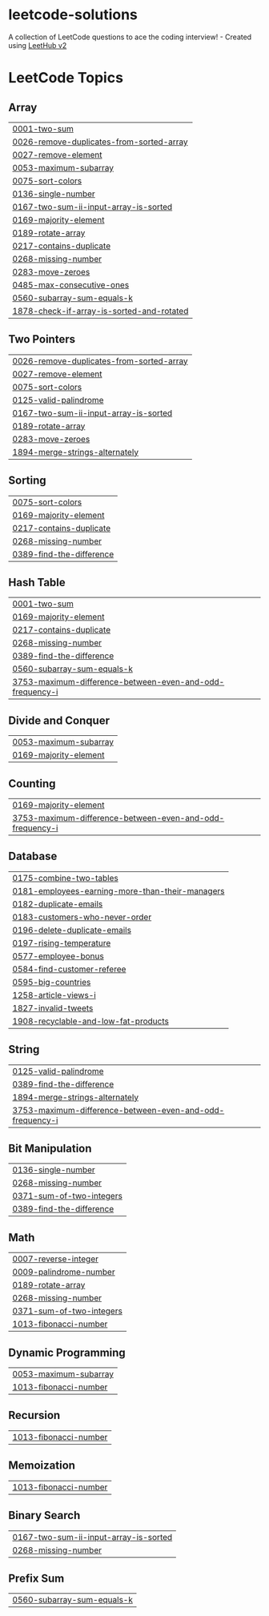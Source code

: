 # leetcode-solutions
A collection of LeetCode questions to ace the coding interview! - Created using [LeetHub v2](https://github.com/arunbhardwaj/LeetHub-2.0)

<!---LeetCode Topics Start-->
# LeetCode Topics
## Array
|  |
| ------- |
| [0001-two-sum](https://github.com/JashwanthReddy13189/leetcode-solutions/tree/master/0001-two-sum) |
| [0026-remove-duplicates-from-sorted-array](https://github.com/JashwanthReddy13189/leetcode-solutions/tree/master/0026-remove-duplicates-from-sorted-array) |
| [0027-remove-element](https://github.com/JashwanthReddy13189/leetcode-solutions/tree/master/0027-remove-element) |
| [0053-maximum-subarray](https://github.com/JashwanthReddy13189/leetcode-solutions/tree/master/0053-maximum-subarray) |
| [0075-sort-colors](https://github.com/JashwanthReddy13189/leetcode-solutions/tree/master/0075-sort-colors) |
| [0136-single-number](https://github.com/JashwanthReddy13189/leetcode-solutions/tree/master/0136-single-number) |
| [0167-two-sum-ii-input-array-is-sorted](https://github.com/JashwanthReddy13189/leetcode-solutions/tree/master/0167-two-sum-ii-input-array-is-sorted) |
| [0169-majority-element](https://github.com/JashwanthReddy13189/leetcode-solutions/tree/master/0169-majority-element) |
| [0189-rotate-array](https://github.com/JashwanthReddy13189/leetcode-solutions/tree/master/0189-rotate-array) |
| [0217-contains-duplicate](https://github.com/JashwanthReddy13189/leetcode-solutions/tree/master/0217-contains-duplicate) |
| [0268-missing-number](https://github.com/JashwanthReddy13189/leetcode-solutions/tree/master/0268-missing-number) |
| [0283-move-zeroes](https://github.com/JashwanthReddy13189/leetcode-solutions/tree/master/0283-move-zeroes) |
| [0485-max-consecutive-ones](https://github.com/JashwanthReddy13189/leetcode-solutions/tree/master/0485-max-consecutive-ones) |
| [0560-subarray-sum-equals-k](https://github.com/JashwanthReddy13189/leetcode-solutions/tree/master/0560-subarray-sum-equals-k) |
| [1878-check-if-array-is-sorted-and-rotated](https://github.com/JashwanthReddy13189/leetcode-solutions/tree/master/1878-check-if-array-is-sorted-and-rotated) |
## Two Pointers
|  |
| ------- |
| [0026-remove-duplicates-from-sorted-array](https://github.com/JashwanthReddy13189/leetcode-solutions/tree/master/0026-remove-duplicates-from-sorted-array) |
| [0027-remove-element](https://github.com/JashwanthReddy13189/leetcode-solutions/tree/master/0027-remove-element) |
| [0075-sort-colors](https://github.com/JashwanthReddy13189/leetcode-solutions/tree/master/0075-sort-colors) |
| [0125-valid-palindrome](https://github.com/JashwanthReddy13189/leetcode-solutions/tree/master/0125-valid-palindrome) |
| [0167-two-sum-ii-input-array-is-sorted](https://github.com/JashwanthReddy13189/leetcode-solutions/tree/master/0167-two-sum-ii-input-array-is-sorted) |
| [0189-rotate-array](https://github.com/JashwanthReddy13189/leetcode-solutions/tree/master/0189-rotate-array) |
| [0283-move-zeroes](https://github.com/JashwanthReddy13189/leetcode-solutions/tree/master/0283-move-zeroes) |
| [1894-merge-strings-alternately](https://github.com/JashwanthReddy13189/leetcode-solutions/tree/master/1894-merge-strings-alternately) |
## Sorting
|  |
| ------- |
| [0075-sort-colors](https://github.com/JashwanthReddy13189/leetcode-solutions/tree/master/0075-sort-colors) |
| [0169-majority-element](https://github.com/JashwanthReddy13189/leetcode-solutions/tree/master/0169-majority-element) |
| [0217-contains-duplicate](https://github.com/JashwanthReddy13189/leetcode-solutions/tree/master/0217-contains-duplicate) |
| [0268-missing-number](https://github.com/JashwanthReddy13189/leetcode-solutions/tree/master/0268-missing-number) |
| [0389-find-the-difference](https://github.com/JashwanthReddy13189/leetcode-solutions/tree/master/0389-find-the-difference) |
## Hash Table
|  |
| ------- |
| [0001-two-sum](https://github.com/JashwanthReddy13189/leetcode-solutions/tree/master/0001-two-sum) |
| [0169-majority-element](https://github.com/JashwanthReddy13189/leetcode-solutions/tree/master/0169-majority-element) |
| [0217-contains-duplicate](https://github.com/JashwanthReddy13189/leetcode-solutions/tree/master/0217-contains-duplicate) |
| [0268-missing-number](https://github.com/JashwanthReddy13189/leetcode-solutions/tree/master/0268-missing-number) |
| [0389-find-the-difference](https://github.com/JashwanthReddy13189/leetcode-solutions/tree/master/0389-find-the-difference) |
| [0560-subarray-sum-equals-k](https://github.com/JashwanthReddy13189/leetcode-solutions/tree/master/0560-subarray-sum-equals-k) |
| [3753-maximum-difference-between-even-and-odd-frequency-i](https://github.com/JashwanthReddy13189/leetcode-solutions/tree/master/3753-maximum-difference-between-even-and-odd-frequency-i) |
## Divide and Conquer
|  |
| ------- |
| [0053-maximum-subarray](https://github.com/JashwanthReddy13189/leetcode-solutions/tree/master/0053-maximum-subarray) |
| [0169-majority-element](https://github.com/JashwanthReddy13189/leetcode-solutions/tree/master/0169-majority-element) |
## Counting
|  |
| ------- |
| [0169-majority-element](https://github.com/JashwanthReddy13189/leetcode-solutions/tree/master/0169-majority-element) |
| [3753-maximum-difference-between-even-and-odd-frequency-i](https://github.com/JashwanthReddy13189/leetcode-solutions/tree/master/3753-maximum-difference-between-even-and-odd-frequency-i) |
## Database
|  |
| ------- |
| [0175-combine-two-tables](https://github.com/JashwanthReddy13189/leetcode-solutions/tree/master/0175-combine-two-tables) |
| [0181-employees-earning-more-than-their-managers](https://github.com/JashwanthReddy13189/leetcode-solutions/tree/master/0181-employees-earning-more-than-their-managers) |
| [0182-duplicate-emails](https://github.com/JashwanthReddy13189/leetcode-solutions/tree/master/0182-duplicate-emails) |
| [0183-customers-who-never-order](https://github.com/JashwanthReddy13189/leetcode-solutions/tree/master/0183-customers-who-never-order) |
| [0196-delete-duplicate-emails](https://github.com/JashwanthReddy13189/leetcode-solutions/tree/master/0196-delete-duplicate-emails) |
| [0197-rising-temperature](https://github.com/JashwanthReddy13189/leetcode-solutions/tree/master/0197-rising-temperature) |
| [0577-employee-bonus](https://github.com/JashwanthReddy13189/leetcode-solutions/tree/master/0577-employee-bonus) |
| [0584-find-customer-referee](https://github.com/JashwanthReddy13189/leetcode-solutions/tree/master/0584-find-customer-referee) |
| [0595-big-countries](https://github.com/JashwanthReddy13189/leetcode-solutions/tree/master/0595-big-countries) |
| [1258-article-views-i](https://github.com/JashwanthReddy13189/leetcode-solutions/tree/master/1258-article-views-i) |
| [1827-invalid-tweets](https://github.com/JashwanthReddy13189/leetcode-solutions/tree/master/1827-invalid-tweets) |
| [1908-recyclable-and-low-fat-products](https://github.com/JashwanthReddy13189/leetcode-solutions/tree/master/1908-recyclable-and-low-fat-products) |
## String
|  |
| ------- |
| [0125-valid-palindrome](https://github.com/JashwanthReddy13189/leetcode-solutions/tree/master/0125-valid-palindrome) |
| [0389-find-the-difference](https://github.com/JashwanthReddy13189/leetcode-solutions/tree/master/0389-find-the-difference) |
| [1894-merge-strings-alternately](https://github.com/JashwanthReddy13189/leetcode-solutions/tree/master/1894-merge-strings-alternately) |
| [3753-maximum-difference-between-even-and-odd-frequency-i](https://github.com/JashwanthReddy13189/leetcode-solutions/tree/master/3753-maximum-difference-between-even-and-odd-frequency-i) |
## Bit Manipulation
|  |
| ------- |
| [0136-single-number](https://github.com/JashwanthReddy13189/leetcode-solutions/tree/master/0136-single-number) |
| [0268-missing-number](https://github.com/JashwanthReddy13189/leetcode-solutions/tree/master/0268-missing-number) |
| [0371-sum-of-two-integers](https://github.com/JashwanthReddy13189/leetcode-solutions/tree/master/0371-sum-of-two-integers) |
| [0389-find-the-difference](https://github.com/JashwanthReddy13189/leetcode-solutions/tree/master/0389-find-the-difference) |
## Math
|  |
| ------- |
| [0007-reverse-integer](https://github.com/JashwanthReddy13189/leetcode-solutions/tree/master/0007-reverse-integer) |
| [0009-palindrome-number](https://github.com/JashwanthReddy13189/leetcode-solutions/tree/master/0009-palindrome-number) |
| [0189-rotate-array](https://github.com/JashwanthReddy13189/leetcode-solutions/tree/master/0189-rotate-array) |
| [0268-missing-number](https://github.com/JashwanthReddy13189/leetcode-solutions/tree/master/0268-missing-number) |
| [0371-sum-of-two-integers](https://github.com/JashwanthReddy13189/leetcode-solutions/tree/master/0371-sum-of-two-integers) |
| [1013-fibonacci-number](https://github.com/JashwanthReddy13189/leetcode-solutions/tree/master/1013-fibonacci-number) |
## Dynamic Programming
|  |
| ------- |
| [0053-maximum-subarray](https://github.com/JashwanthReddy13189/leetcode-solutions/tree/master/0053-maximum-subarray) |
| [1013-fibonacci-number](https://github.com/JashwanthReddy13189/leetcode-solutions/tree/master/1013-fibonacci-number) |
## Recursion
|  |
| ------- |
| [1013-fibonacci-number](https://github.com/JashwanthReddy13189/leetcode-solutions/tree/master/1013-fibonacci-number) |
## Memoization
|  |
| ------- |
| [1013-fibonacci-number](https://github.com/JashwanthReddy13189/leetcode-solutions/tree/master/1013-fibonacci-number) |
## Binary Search
|  |
| ------- |
| [0167-two-sum-ii-input-array-is-sorted](https://github.com/JashwanthReddy13189/leetcode-solutions/tree/master/0167-two-sum-ii-input-array-is-sorted) |
| [0268-missing-number](https://github.com/JashwanthReddy13189/leetcode-solutions/tree/master/0268-missing-number) |
## Prefix Sum
|  |
| ------- |
| [0560-subarray-sum-equals-k](https://github.com/JashwanthReddy13189/leetcode-solutions/tree/master/0560-subarray-sum-equals-k) |
<!---LeetCode Topics End-->